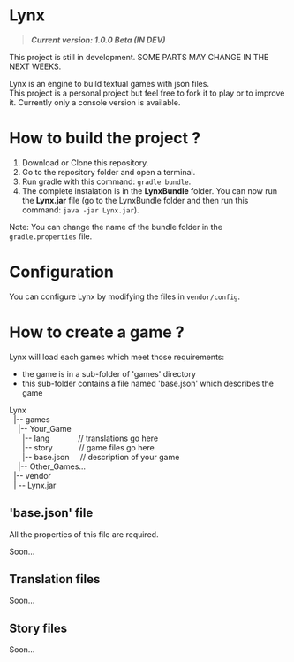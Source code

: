 # Lynx 

> **_Current version: 1.0.0 Beta (IN DEV)_** 

This project is still in development. SOME PARTS MAY CHANGE IN THE NEXT WEEKS.  
 
Lynx is an engine to build textual games with json files.  
This project is a personal project but feel free to fork it to play or to improve it. 
Currently only a console version is available. 

# How to build the project ?

1. Download or Clone this repository. 
2. Go to the repository folder and open a terminal. 
3. Run gradle with this command: `gradle bundle`. 
4. The complete instalation is in the **LynxBundle** folder. You can now run the **Lynx.jar** file (go to the LynxBundle folder and then run this command: `java -jar Lynx.jar`).  

Note: You can change the name of the bundle folder in the `gradle.properties` file.

# Configuration

You can configure Lynx by modifying the files in `vendor/config`. 

# How to create a game ? 

Lynx will load each games which meet those requirements: 
- the game is in a sub-folder of 'games' directory 
- this sub-folder contains a file named 'base.json' which describes the game  

Lynx  
&nbsp;&nbsp;|-- games  
&nbsp;&nbsp;&nbsp;&nbsp;|-- Your_Game  
&nbsp;&nbsp;&nbsp;&nbsp;&nbsp;&nbsp;|-- lang &nbsp;&nbsp;&nbsp;&nbsp;&nbsp;&nbsp;&nbsp;&nbsp;&nbsp;&nbsp;&nbsp;&nbsp;// translations go here   
&nbsp;&nbsp;&nbsp;&nbsp;&nbsp;&nbsp;|-- story &nbsp;&nbsp;&nbsp;&nbsp;&nbsp;&nbsp;&nbsp;&nbsp;&nbsp;&nbsp;&nbsp;// game files go here   
&nbsp;&nbsp;&nbsp;&nbsp;&nbsp;&nbsp;|-- base.json &nbsp;&nbsp;&nbsp;&nbsp;// description of your game  
&nbsp;&nbsp;&nbsp;&nbsp;|-- Other_Games...   
&nbsp;&nbsp;|-- vendor   
&nbsp;&nbsp;| -- Lynx.jar    

## 'base.json' file

All the properties of this file are required.

Soon... 

## Translation files

Soon... 

## Story files

Soon...
